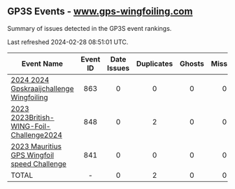 ## GP3S Events - www.gps-wingfoiling.com

Summary of issues detected in the GP3S event rankings.

Last refreshed 2024-02-28 08:51:01 UTC.

| Event Name | Event ID | Date Issues | Duplicates | Ghosts | Missing | Incorrect | Actions |
| ---------- | :------: | :---------: | :--------: | :----: | :-----: | :-------: | :-----: |
| [2024 2024 Gpskraaijchallenge   Wingfoiling](863.md) | 863 | 0 | 0 | 0 | 0 | 0 | 0 |
| [2023 2023British-WING-Foil-Challenge2024](848.md) | 848 | 0 | 2 | 0 | 0 | 0 | 2 |
| [2023 Mauritius GPS Wingfoil speed Challenge](841.md) | 841 | 0 | 0 | 0 | 0 | 0 | 0 |
| TOTAL | - | 0 | 2 | 0 | 0 | 0 | 2 |
